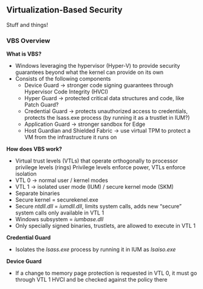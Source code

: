 ## Virtualization-Based Security

Stuff and things!

### VBS Overview

**What is VBS?**

- Windows leveraging the hypervisor (Hyper-V) to provide security guarantees beyond what the kernel can provide on its own
- Consists of the following components
    - Device Guard -> stronger code signing guarantees through Hypervisor Code Integrity (HVCI)
    - Hyper Guard -> protected critical data structures and code, like Patch Guard?
    - Credential Guard -> protects unauthorized access to credentials, protects the lsass.exe process (by running it as a trustlet in IUM?)
    - Application Guard -> stronger sandbox for Edge
    - Host Guardian and Shielded Fabric -> use virtual TPM to protect a VM from the infrastructure it runs on

**How does VBS work?**

- Virtual trust levels (VTLs) that operate orthogonally to processor privilege levels (rings)
Privilege levels enforce power, VTLs enforce isolation
- VTL 0 -> normal user / kernel modes
- VTL 1 -> isolated user mode (IUM) / secure kernel mode (SKM)
- Separate binaries
- Secure kernel = securekenel.exe
- Secure _ntdll.dll_ = _iumdll.dll_, limits system calls, adds new “secure” system calls only available in VTL 1
- Windows subsystem = _iumbase.dll_ 
- Only specially signed binaries, trustlets, are allowed to execute in VTL 1

**Credential Guard**

- Isolates the _lsass.exe_ process by running it in IUM as _lsaiso.exe_

**Device Guard**

- If a change to memory page protection is requested in VTL 0, it must go through VTL 1 HVCI and be checked against the policy there
